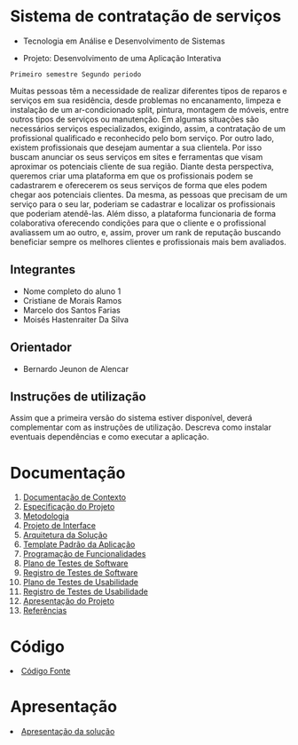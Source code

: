# Sistema de contratação de serviços 

* Tecnologia em Análise e Desenvolvimento de Sistemas

* Projeto: Desenvolvimento de uma Aplicação Interativa

`Primeiro semestre Segundo periodo`

Muitas pessoas têm a necessidade de realizar diferentes tipos de reparos e serviços em sua residência, desde problemas no encanamento, limpeza e instalação de um ar-condicionado split, pintura, montagem de móveis, entre outros tipos de serviços ou manutenção. Em algumas situações são necessários serviços especializados, exigindo, assim, a contratação de um profissional qualificado e reconhecido pelo bom serviço.
Por outro lado, existem profissionais que desejam aumentar a sua clientela. Por isso buscam anunciar os seus serviços em sites e ferramentas que visam aproximar os potenciais cliente de sua região.
Diante desta perspectiva, queremos criar uma plataforma em que os profissionais podem se cadastrarem e oferecerem os seus serviços de forma que eles podem chegar aos potenciais clientes. Da mesma, as pessoas que precisam de um serviço para o seu lar, poderiam se cadastrar e localizar os profissionais que poderiam atendê-las.
Além disso, a plataforma funcionaria de forma colaborativa oferecendo condições para que o cliente e o profissional avaliassem um ao outro, e, assim, prover um rank de reputação buscando beneficiar sempre os melhores clientes e profissionais mais bem avaliados.

## Integrantes

* Nome completo do aluno 1
* Cristiane de Morais Ramos
* Marcelo dos Santos Farias
* Moisés Hastenraiter Da Silva


## Orientador

* Bernardo Jeunon de Alencar

## Instruções de utilização

Assim que a primeira versão do sistema estiver disponível, deverá complementar com as instruções de utilização. Descreva como instalar eventuais dependências e como executar a aplicação.

# Documentação

<ol>
<li><a href="docs/01-Documentação de Contexto.md"> Documentação de Contexto</a></li>
<li><a href="docs/02-Especificação do Projeto.md"> Especificação do Projeto</a></li>
<li><a href="docs/03-Metodologia.md"> Metodologia</a></li>
<li><a href="docs/04-Projeto de Interface.md"> Projeto de Interface</a></li>
<li><a href="docs/05-Arquitetura da Solução.md"> Arquitetura da Solução</a></li>
<li><a href="docs/06-Template Padrão da Aplicação.md"> Template Padrão da Aplicação</a></li>
<li><a href="docs/07-Programação de Funcionalidades.md"> Programação de Funcionalidades</a></li>
<li><a href="docs/08-Plano de Testes de Software.md"> Plano de Testes de Software</a></li>
<li><a href="docs/09-Registro de Testes de Software.md"> Registro de Testes de Software</a></li>
<li><a href="docs/10-Plano de Testes de Usabilidade.md"> Plano de Testes de Usabilidade</a></li>
<li><a href="docs/11-Registro de Testes de Usabilidade.md"> Registro de Testes de Usabilidade</a></li>
<li><a href="docs/12-Apresentação do Projeto.md"> Apresentação do Projeto</a></li>
<li><a href="docs/13-Referências.md"> Referências</a></li>
</ol>

# Código

<li><a href="src/README.md"> Código Fonte</a></li>

# Apresentação

<li><a href="presentation/README.md"> Apresentação da solução</a></li>
